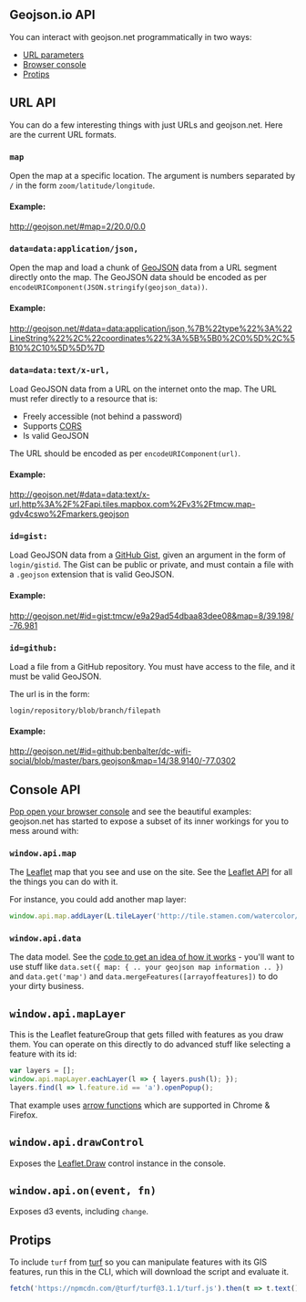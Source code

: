 ## Geojson.io API
You can interact with geojson.net programmatically in two ways:

* [URL parameters](#url-api)
* [Browser console](#console-api)
* [Protips](#protips)

## URL API
You can do a few interesting things with just URLs and geojson.net. Here are the
current URL formats.

### `map`

Open the map at a specific location. The argument is numbers separated by `/`
in the form `zoom/latitude/longitude`.

#### Example:

http://geojson.net/#map=2/20.0/0.0


### `data=data:application/json,`

Open the map and load a chunk of [GeoJSON](http://geojson.org/) data from a
URL segment directly onto the map. The GeoJSON data should be encoded
as per `encodeURIComponent(JSON.stringify(geojson_data))`.

#### Example:

http://geojson.net/#data=data:application/json,%7B%22type%22%3A%22LineString%22%2C%22coordinates%22%3A%5B%5B0%2C0%5D%2C%5B10%2C10%5D%5D%7D


### `data=data:text/x-url,`

Load GeoJSON data from a URL on the internet onto the map. The URL must
refer directly to a resource that is:

* Freely accessible (not behind a password)
* Supports [CORS](http://en.wikipedia.org/wiki/Cross-origin_resource_sharing)
* Is valid GeoJSON

The URL should be encoded as per `encodeURIComponent(url)`.

#### Example:

http://geojson.net/#data=data:text/x-url,http%3A%2F%2Fapi.tiles.mapbox.com%2Fv3%2Ftmcw.map-gdv4cswo%2Fmarkers.geojson


### `id=gist:`

Load GeoJSON data from a [GitHub Gist](https://gist.github.com/), given an argument
in the form of `login/gistid`. The Gist can be public or private, and must
contain a file with a `.geojson` extension that is valid GeoJSON.

#### Example:

http://geojson.net/#id=gist:tmcw/e9a29ad54dbaa83dee08&map=8/39.198/-76.981


### `id=github:`

Load a file from a GitHub repository. You must have access to the file, and
it must be valid GeoJSON.

The url is in the form:

    login/repository/blob/branch/filepath

#### Example:

http://geojson.net/#id=github:benbalter/dc-wifi-social/blob/master/bars.geojson&map=14/38.9140/-77.0302

## Console API

[Pop open your browser console](http://debugbrowser.com/) and see the beautiful
examples: geojson.net has started to expose a subset of its inner workings for
you to mess around with:


### `window.api.map`

The [Leaflet](http://leafletjs.com/) map that you see and use on the site. See
the [Leaflet API](http://leafletjs.com/reference.html) for all the things you
can do with it.

For instance, you could add another map layer:

```js
window.api.map.addLayer(L.tileLayer('http://tile.stamen.com/watercolor/{z}/{x}/{y}.jpg'))
```

### `window.api.data`

The data model. See the [code to get an idea of how it works](https://github.com/mapbox/geojson.net/blob/gh-pages/src/core/data.js#L48-L90) -
you'll want to use stuff like `data.set({ map: { .. your geojson map information .. })`
and `data.get('map')` and `data.mergeFeatures([arrayoffeatures])` to do your
dirty business.

## `window.api.mapLayer`

This is the Leaflet featureGroup that gets filled with features as you draw
them. You can operate on this directly to do advanced stuff like
selecting a feature with its id:

```js
var layers = [];
window.api.mapLayer.eachLayer(l => { layers.push(l); });
layers.find(l => l.feature.id == 'a').openPopup();
```

That example uses [arrow functions](https://developer.mozilla.org/en-US/docs/Web/JavaScript/Reference/Functions/Arrow_functions)
which are supported in Chrome & Firefox.

## `window.api.drawControl`

Exposes the [Leaflet.Draw](https://github.com/Leaflet/Leaflet.draw) control
instance in the console.

## `window.api.on(event, fn)`

Exposes d3 events, including `change`.

## Protips

To include `turf` from [turf](https://github.com/turfjs/turf) so you can manipulate features
with its GIS features, run this in the CLI, which will download the script and evaluate it.

```js
fetch('https://npmcdn.com/@turf/turf@3.1.1/turf.js').then(t => t.text()).then(eval)
```
